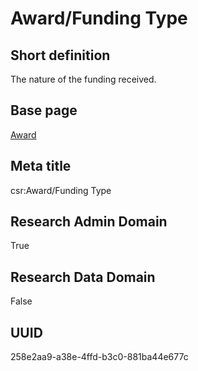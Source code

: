 # Award/Funding Type
## Short definition
The nature of the funding received.
## Base page
[Award](https://github.com/EuroCRIS/CASRAI-Dictionairies/blob/main/Objects/Award.md)
## Meta title
csr:Award/Funding Type
## Research Admin Domain
True
## Research Data Domain
False
## UUID
258e2aa9-a38e-4ffd-b3c0-881ba44e677c
